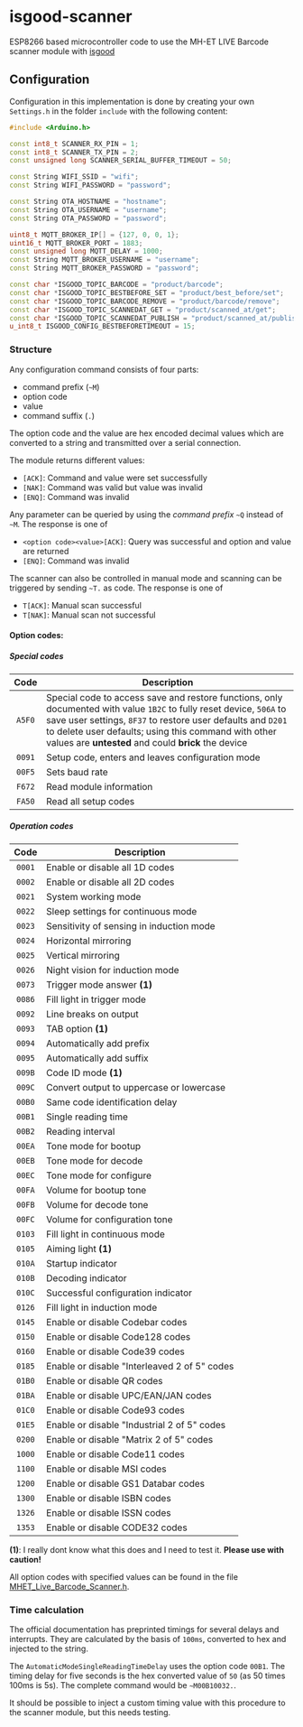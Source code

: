 # isgood-scanner
ESP8266 based microcontroller code to use the MH-ET LIVE Barcode scanner module with [isgood](https://github.com/Isotop7/isgood)

## Configuration

Configuration in this implementation is done by creating your own `Settings.h` in the folder `include` with the following content:

```cpp
#include <Arduino.h>

const int8_t SCANNER_RX_PIN = 1;
const int8_t SCANNER_TX_PIN = 2;
const unsigned long SCANNER_SERIAL_BUFFER_TIMEOUT = 50;

const String WIFI_SSID = "wifi";
const String WIFI_PASSWORD = "password";

const String OTA_HOSTNAME = "hostname";
const String OTA_USERNAME = "username";
const String OTA_PASSWORD = "password";

uint8_t MQTT_BROKER_IP[] = {127, 0, 0, 1};
uint16_t MQTT_BROKER_PORT = 1883;
const unsigned long MQTT_DELAY = 1000;
const String MQTT_BROKER_USERNAME = "username";
const String MQTT_BROKER_PASSWORD = "password";

const char *ISGOOD_TOPIC_BARCODE = "product/barcode";
const char *ISGOOD_TOPIC_BESTBEFORE_SET = "product/best_before/set";
const char *ISGOOD_TOPIC_BARCODE_REMOVE = "product/barcode/remove";
const char *ISGOOD_TOPIC_SCANNEDAT_GET = "product/scanned_at/get";
const char *ISGOOD_TOPIC_SCANNEDAT_PUBLISH = "product/scanned_at/publish";
u_int8_t ISGOOD_CONFIG_BESTBEFORETIMEOUT = 15;
```

### Structure

Any configuration command consists of four parts:

- command prefix (`~M`)
- option code
- value
- command suffix (`.`)

The option code and the value are hex encoded decimal values which are converted to a string and transmitted over a serial connection.

The module returns different values:

- `[ACK]`: Command and value were set successfully
- `[NAK]`: Command was valid but value was invalid
- `[ENQ]`: Command was invalid

Any parameter can be queried by using the _command prefix_ `~Q` instead of `~M`. The response is one of

- `<option code><value>[ACK]`: Query was successful and option and value are returned
- `[ENQ]`: Command was invalid

The scanner can also be controlled in manual mode and scanning can be triggered by sending `~T.` as code. The response is one of

- `T[ACK]`: Manual scan successful
- `T[NAK]`: Manual scan not successful

#### Option codes:

##### Special codes

| Code   | Description |
|:------:|-------------|
| `A5F0` | Special code to access save and restore functions, only documented with value `1B2C` to fully reset device, `506A` to save user settings, `8F37` to restore user defaults and `D201` to delete user defaults; using this command with other values are **untested** and could **brick** the device |
| `0091` | Setup code, enters and leaves configuration mode |
| `00F5` | Sets baud rate |
| `F672` | Read module information |
| `FA50` | Read all setup codes |

##### Operation codes

| Code   | Description |
|:------:|-------------|
| `0001` | Enable or disable all 1D codes |
| `0002` | Enable or disable all 2D codes |
| `0021` | System working mode |
| `0022` | Sleep settings for continuous mode |
| `0023` | Sensitivity of sensing in induction mode |
| `0024` | Horizontal mirroring |
| `0025` | Vertical mirroring |
| `0026` | Night vision for induction mode |
| `0073` | Trigger mode answer **(1)** |
| `0086` | Fill light in trigger mode |
| `0092` | Line breaks on output |
| `0093` | TAB option **(1)** |
| `0094` | Automatically add prefix |
| `0095` | Automatically add suffix |
| `009B` | Code ID mode **(1)** |
| `009C` | Convert output to uppercase or lowercase |
| `00B0` | Same code identification delay |
| `00B1` | Single reading time |
| `00B2` | Reading interval |
| `00EA` | Tone mode for bootup |
| `00EB` | Tone mode for decode |
| `00EC` | Tone mode for configure |
| `00FA` | Volume for bootup tone |
| `00FB` | Volume for decode tone |
| `00FC` | Volume for configuration tone |
| `0103` | Fill light in continuous mode |
| `0105` | Aiming light **(1)** |
| `010A` | Startup indicator |
| `010B` | Decoding indicator |
| `010C` | Successful configuration indicator |
| `0126` | Fill light in induction mode |
| `0145` | Enable or disable Codebar codes |
| `0150` | Enable or disable Code128 codes |
| `0160` | Enable or disable Code39 codes |
| `0185` | Enable or disable "Interleaved 2 of 5" codes |
| `01B0` | Enable or disable QR codes |
| `01BA` | Enable or disable UPC/EAN/JAN codes |
| `01C0` | Enable or disable Code93 codes |
| `01E5` | Enable or disable "Industrial 2 of 5" codes |
| `0200` | Enable or disable "Matrix 2 of 5" codes |
| `1000` | Enable or disable Code11 codes |
| `1100` | Enable or disable MSI codes |
| `1200` | Enable or disable GS1 Databar codes |
| `1300` | Enable or disable ISBN codes |
| `1326` | Enable or disable ISSN codes |
| `1353` | Enable or disable CODE32 codes |

**(1)**: I really dont know what this does and I need to test it. **Please use with caution!**

All option codes with specified values can be found in the file [MHET_Live_Barcode_Scanner.h](./include/MHET_Live_Barcode_Scanner.h).

### Time calculation

The official documentation has preprinted timings for several delays and interrupts. They are calculated by the basis of `100ms`, converted to hex and injected to the string.

The `AutomaticModeSingleReadingTimeDelay` uses the option code `00B1`. The timing delay for five seconds is the hex converted value of `50` (as 50 times 100ms is 5s). The complete command would be `~M00B10032.`.

It should be possible to inject a custom timing value with this procedure to the scanner module, but this needs testing.